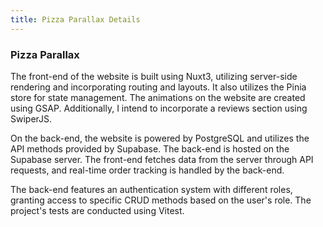 ```yaml
---
title: Pizza Parallax Details
---
```


### Pizza Parallax

The front-end of the website is built using Nuxt3, utilizing server-side rendering and incorporating routing and layouts. It also utilizes the Pinia store for state management. The animations on the website are created using GSAP. Additionally, I intend to incorporate a reviews section using SwiperJS.

On the back-end, the website is powered by PostgreSQL and utilizes the API methods provided by Supabase. The back-end is hosted on the Supabase server. The front-end fetches data from the server through API requests, and real-time order tracking is handled by the back-end.

The back-end features an authentication system with different roles, granting access to specific CRUD methods based on the user's role. The project's tests are conducted using Vitest.